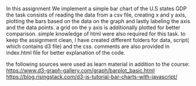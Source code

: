 In this assignment We implement a simple bar chart of the U.S states GDP
the task consists of reading the data from a csv file, creating x and y axis,
plotting the bars based on the data on the graph and lastly labeling the axis and
the data points.
a grid on the y axis is additionally plotted for better comparison.
simple knowledge of html were also required for this task.
to keep the assignment clean, I have created different folders for data, script(
which contains d3 file) and the css.
comments are also provided in index.html file for better explanation of the code.

the following sources were used as learn material in addition to the course:
https://www.d3-graph-gallery.com/graph/barplot_basic.html
https://blog.risingstack.com/d3-js-tutorial-bar-charts-with-javascript/
